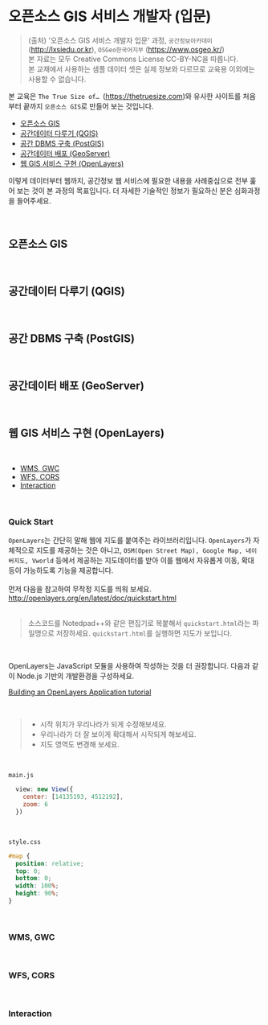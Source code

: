 # 오픈소스 GIS 서비스 개발자 (입문)
> (출처) '오픈소스 GIS 서비스 개발자 입문' 과정, `공간정보아카데미` (http://lxsiedu.or.kr), `OSGeo한국어지부` (https://www.osgeo.kr/)<br/>
> 본 자료는 모두 Creative Commons License CC-BY-NC을 따릅니다.<br/>
> 본 교재에서 사용하는 샘플 데이터 셋은 실제 정보와 다르므로 교육용 이외에는 사용할 수 없습니다.

본 교육은 `The True Size of… `(https://thetruesize.com)와 유사한 사이트를 처음부터 끝까지 `오픈소스 GIS`로 만들어 보는 것입니다.

- [오픈소스 GIS](#오픈소스-GIS)
- [공간데이터 다루기 (QGIS)](#공간데이터-다루기-QGIS)
- [공간 DBMS 구축 (PostGIS)](#공간-DBMS-구축-PostGIS)
- [공간데이터 배포 (GeoServer)](#공간데이터-배포-GeoServer)
- [웹 GIS 서비스 구현 (OpenLayers)](#웹-GIS-서비스-구현-OpenLayers)

이렇게 데이터부터 웹까지, 공간정보 웹 서비스에 필요한 내용을 사례중심으로 전부 훑어 보는 것이 본 과정의 목표입니다. 더 자세한 기술적인 정보가 필요하신 분은 심화과정을 들어주세요.

<br/>

## 오픈소스 GIS

<br/>

## 공간데이터 다루기 (QGIS)

<br/>

## 공간 DBMS 구축 (PostGIS)

<br/>

## 공간데이터 배포 (GeoServer)

<br/>

## 웹 GIS 서비스 구현 (OpenLayers)

<br/>

- [WMS, GWC](#WMS-GWC)
- [WFS, CORS](#WFS-CORS)
- [Interaction](#Interaction)

<br/>

### Quick Start
`OpenLayers`는 간단히 말해 웹에 지도를 붙여주는 라이브러리입니다.
`OpenLayers`가 자체적으로 지도를 제공하는 것은 아니고, `OSM(Open Street Map), Google Map, 네이버지도, Vworld` 등에서 제공하는 지도데이터를 받아 이를 웹에서 자유롭게 이동, 확대 등이 가능하도록 기능을 제공합니다.<br/><br/>
먼저 다음을 참고하여 무작정 지도를 띄워 보세요.<br/>
http://openlayers.org/en/latest/doc/quickstart.html<br/><br/>

>소스코드를 Notedpad++와 같은 편집기로 복붙해서 `quickstart.html`라는 파일명으로 저장하세요. `quickstart.html`를 실행하면 지도가 보입니다.

<br/>

OpenLayers는 JavaScript 모듈을 사용하여 작성하는 것을 더 권장합니다. 다음과 같이 Node.js 기반의 개발환경을 구성하세요.

[Building an OpenLayers Application tutorial](https://openlayers.org/en/latest/doc/tutorials/bundle.html)

</br>

>- 시작 위치가 우리나라가 되게 수정해보세요.
>- 우리나라가 더 잘 보이게 확대해서 시작되게 해보세요.
>- 지도 영역도 변경해 보세요.

</br>

`main.js`
```javascript
  view: new View({
    center: [14135193, 4512192],
    zoom: 6
  })
```
</br>

`style.css`
```css
#map {
  position: relative;
  top: 0;
  bottom: 0;
  width: 100%;
  height: 90%;
}
```

<br/>

### WMS, GWC

<br/>

### WFS, CORS

<br/>

### Interaction
